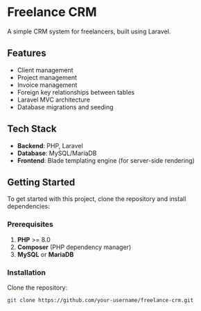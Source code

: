 # Freelance CRM

A simple CRM system for freelancers, built using Laravel.

## Features

- Client management
- Project management
- Invoice management
- Foreign key relationships between tables
- Laravel MVC architecture
- Database migrations and seeding

## Tech Stack

- **Backend**: PHP, Laravel
- **Database**: MySQL/MariaDB
- **Frontend**: Blade templating engine (for server-side rendering)

## Getting Started

To get started with this project, clone the repository and install dependencies:

### Prerequisites

1. **PHP** >= 8.0
2. **Composer** (PHP dependency manager)
3. **MySQL** or **MariaDB**

### Installation

Clone the repository:

```bash
git clone https://github.com/your-username/freelance-crm.git
